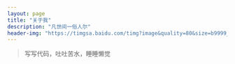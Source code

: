 ```yaml
---
layout: page
title: "关于我"
description: "凡世间一俗人尔"
header-img: "https://timgsa.baidu.com/timg?image&quality=80&size=b9999_10000&sec=1593836008636&di=fbb9d5969fb5eac07d7d477621045796&imgtype=0&src=http%3A%2F%2Fimg3.imgtn.bdimg.com%2Fit%2Fu%3D2923354248%2C1046799059%26fm%3D214%26gp%3D0.jpg"
---
```


> 写写代码，吐吐苦水，睡睡懒觉

